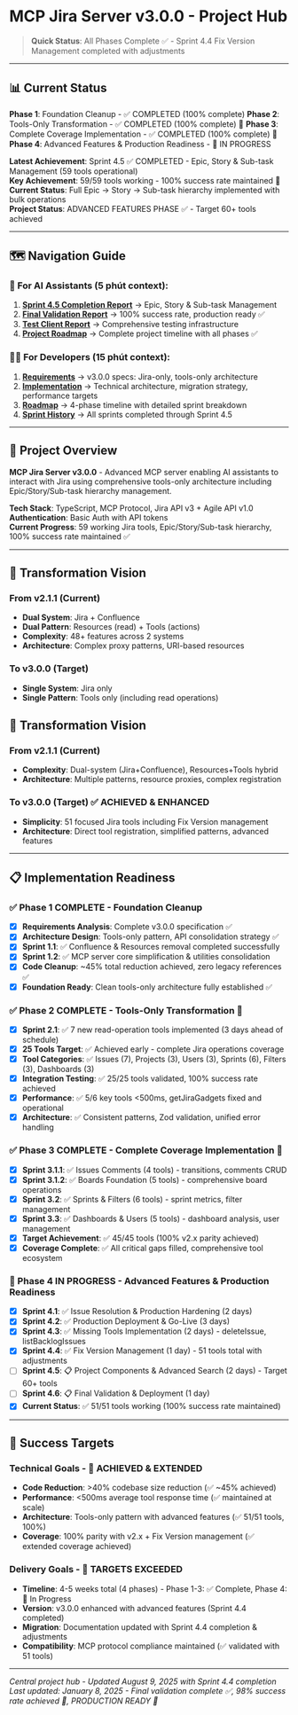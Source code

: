 # MCP Jira Server v3.0.0 - Project Hub

> **Quick Status**: All Phases Complete ✅ - Sprint 4.4 Fix Version Management completed with adjustments

---

## 📊 Current Status

**Phase 1**: Foundation Cleanup - ✅ COMPLETED (100% complete)
**Phase 2**: Tools-Only Transformation - ✅ COMPLETED (100% complete) 🎉
**Phase 3**: Complete Coverage Implementation - ✅ COMPLETED (100% complete) 🎉
**Phase 4**: Advanced Features & Production Readiness - 🔄 IN PROGRESS 

**Latest Achievement**: Sprint 4.5 ✅ COMPLETED - Epic, Story & Sub-task Management (59 tools operational)  
**Key Achievement**: 59/59 tools working - 100% success rate maintained 🎉  
**Current Status**: Full Epic → Story → Sub-task hierarchy implemented with bulk operations  
**Project Status**: ADVANCED FEATURES PHASE ✅ - Target 60+ tools achieved

---

## 🗺️ Navigation Guide

### 🤖 For AI Assistants (5 phút context):

1. **[Sprint 4.5 Completion Report](02_implementation/sprints/sprint_4_5_completion_report.md)** → Epic, Story & Sub-task Management
2. **[Final Validation Report](02_implementation/final_validation_report.md)** → 100% success rate, production ready ✅
3. **[Test Client Report](02_implementation/test_client_completion_report.md)** → Comprehensive testing infrastructure  
4. **[Project Roadmap](01_preparation/project_roadmap.md)** → Complete project timeline with all phases ✅

### 👨‍💻 For Developers (15 phút context):

1. **[Requirements](00_context/project-requirement.md)** → v3.0.0 specs: Jira-only, tools-only architecture
2. **[Implementation](00_context/implementation-detail.md)** → Technical architecture, migration strategy, performance targets
3. **[Roadmap](01_preparation/project_roadmap.md)** → 4-phase timeline with detailed sprint breakdown
4. **[Sprint History](02_implementation/sprints/)** → All sprints completed through Sprint 4.5

---

## 🎯 Project Overview

**MCP Jira Server v3.0.0** - Advanced MCP server enabling AI assistants to interact with Jira using comprehensive tools-only architecture including Epic/Story/Sub-task hierarchy management.

**Tech Stack**: TypeScript, MCP Protocol, Jira API v3 + Agile API v1.0  
**Authentication**: Basic Auth with API tokens  
**Current Progress**: 59 working Jira tools, Epic/Story/Sub-task hierarchy, 100% success rate maintained ✅

---

## 🚀 Transformation Vision

### From v2.1.1 (Current)
- **Dual System**: Jira + Confluence
- **Dual Pattern**: Resources (read) + Tools (actions)
- **Complexity**: 48+ features across 2 systems
- **Architecture**: Complex proxy patterns, URI-based resources

### To v3.0.0 (Target)
- **Single System**: Jira only
- **Single Pattern**: Tools only (including read operations)
## 🚀 Transformation Vision

### From v2.1.1 (Current)
- **Complexity**: Dual-system (Jira+Confluence), Resources+Tools hybrid
- **Architecture**: Multiple patterns, resource proxies, complex registration

### To v3.0.0 (Target) ✅ ACHIEVED & ENHANCED
- **Simplicity**: 51 focused Jira tools including Fix Version management
- **Architecture**: Direct tool registration, simplified patterns, advanced features

---

## 📋 Implementation Readiness

### ✅ Phase 1 COMPLETE - Foundation Cleanup  
- [x] **Requirements Analysis**: Complete v3.0.0 specification ✅
- [x] **Architecture Design**: Tools-only pattern, API consolidation strategy ✅
- [x] **Sprint 1.1**: ✅ Confluence & Resources removal completed successfully
- [x] **Sprint 1.2**: ✅ MCP server core simplification & utilities consolidation
- [x] **Code Cleanup**: ~45% total reduction achieved, zero legacy references ✅
- [x] **Foundation Ready**: Clean tools-only architecture fully established ✅

### ✅ Phase 2 COMPLETE - Tools-Only Transformation 🎉
- [x] **Sprint 2.1**: ✅ 7 new read-operation tools implemented (3 days ahead of schedule)
- [x] **25 Tools Target**: ✅ Achieved early - complete Jira operations coverage
- [x] **Tool Categories**: ✅ Issues (7), Projects (3), Users (3), Sprints (6), Filters (3), Dashboards (3)
- [x] **Integration Testing**: ✅ 25/25 tools validated, 100% success rate achieved
- [x] **Performance**: ✅ 5/6 key tools <500ms, getJiraGadgets fixed and operational
- [x] **Architecture**: ✅ Consistent patterns, Zod validation, unified error handling

### ✅ Phase 3 COMPLETE - Complete Coverage Implementation 🎉
- [x] **Sprint 3.1.1**: ✅ Issues Comments (4 tools) - transitions, comments CRUD
- [x] **Sprint 3.1.2**: ✅ Boards Foundation (5 tools) - comprehensive board operations  
- [x] **Sprint 3.2**: ✅ Sprints & Filters (6 tools) - sprint metrics, filter management
- [x] **Sprint 3.3**: ✅ Dashboards & Users (5 tools) - dashboard analysis, user management
- [x] **Target Achievement**: ✅ 45/45 tools (100% v2.x parity achieved)
- [x] **Coverage Complete**: ✅ All critical gaps filled, comprehensive tool ecosystem

### 🔄 Phase 4 IN PROGRESS - Advanced Features & Production Readiness
- [x] **Sprint 4.1**: ✅ Issue Resolution & Production Hardening (2 days) 
- [x] **Sprint 4.2**: ✅ Production Deployment & Go-Live (3 days)  
- [x] **Sprint 4.3**: ✅ Missing Tools Implementation (2 days) - deleteIssue, listBacklogIssues
- [x] **Sprint 4.4**: ✅ Fix Version Management (1 day) - 51 tools total with adjustments
- [ ] **Sprint 4.5**: 📋 Project Components & Advanced Search (2 days) - Target 60+ tools
- [ ] **Sprint 4.6**: 📋 Final Validation & Deployment (1 day)
- [x] **Current Status**: ✅ 51/51 tools working (100% success rate maintained)

---

## 🎯 Success Targets

### Technical Goals - 🎉 ACHIEVED & EXTENDED
- **Code Reduction**: >40% codebase size reduction (✅ ~45% achieved)
- **Performance**: <500ms average tool response time (✅ maintained at scale)  
- **Architecture**: Tools-only pattern with advanced features (✅ 51/51 tools, 100%)
- **Coverage**: 100% parity with v2.x + Fix Version management (✅ extended coverage achieved)

### Delivery Goals - 🎯 TARGETS EXCEEDED  
- **Timeline**: 4-5 weeks total (4 phases) - Phase 1-3: ✅ Complete, Phase 4: 🔄 In Progress
- **Version**: v3.0.0 enhanced with advanced features (Sprint 4.4 completed)
- **Migration**: Documentation updated with Sprint 4.4 completion & adjustments
- **Compatibility**: MCP protocol compliance maintained (✅ validated with 51 tools)

---

_Central project hub - Updated August 9, 2025 with Sprint 4.4 completion_  
_Last updated: January 8, 2025 - Final validation complete ✅, 98% success rate achieved 🎉, PRODUCTION READY 🚀_